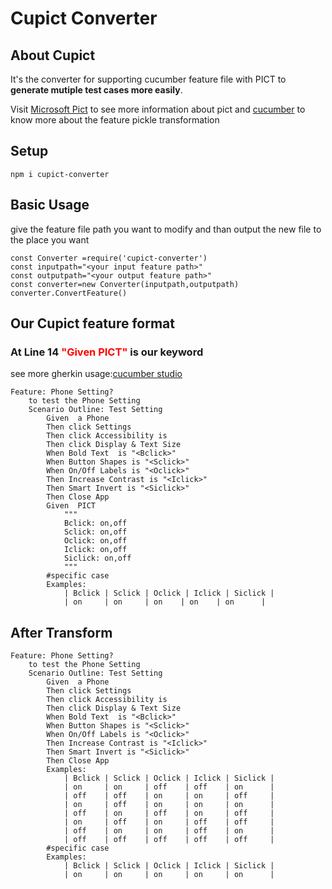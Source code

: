 # Cupict Converter
## About Cupict 
It's the  converter for supporting cucumber feature file with PICT to **generate mutiple test cases more easily**.

Visit [Microsoft Pict](https://github.com/Microsoft/pict/blob/main/doc/pict.md) to see more information about pict and [cucumber](https://github.com/cucumber/cucumber-js/blob/HEAD/CONTRIBUTING.md) to know more about the feature pickle transformation

## Setup
```
npm i cupict-converter
```

## Basic Usage
give the feature file path you want to modify and than output the new file to the place you want
```javascript=
const Converter =require('cupict-converter')
const inputpath="<your input feature path>"
const outputpath="<your output feature path>"
const converter=new Converter(inputpath,outputpath)
converter.ConvertFeature()
```

## Our Cupict feature format
### At Line 14 <font color="red"> "Given PICT" </font> is our keyword
see more gherkin usage:[cucumber studio](https://cucumber.io/docs/gherkin/reference/)
```gherkin=
Feature: Phone Setting?
    to test the Phone Setting
    Scenario Outline: Test Setting
        Given  a Phone
        Then click Settings
        Then click Accessibility is
        Then click Display & Text Size
        When Bold Text  is "<Bclick>"
        When Button Shapes is "<Sclick>"
        When On/Off Labels is "<Oclick>"
        Then Increase Contrast is "<Iclick>"
        Then Smart Invert is "<Siclick>"
        Then Close App
        Given  PICT
            """
            Bclick: on,off
            Sclick: on,off
            Oclick: on,off
            Iclick: on,off
            Siclick: on,off
            """
        #specific case
        Examples:
            | Bclick | Sclick | Oclick | Iclick | Siclick |
            | on     | on     | on    | on    | on      |
```

## After Transform
```gherkin=
Feature: Phone Setting?
    to test the Phone Setting
    Scenario Outline: Test Setting
        Given  a Phone
        Then click Settings
        Then click Accessibility is
        Then click Display & Text Size
        When Bold Text  is "<Bclick>"
        When Button Shapes is "<Sclick>"
        When On/Off Labels is "<Oclick>"
        Then Increase Contrast is "<Iclick>"
        Then Smart Invert is "<Siclick>"
        Then Close App
        Examples:
            | Bclick | Sclick | Oclick | Iclick | Siclick |
            | on     | on     | off    | off    | on      |
            | off    | off    | on     | on     | off     |
            | on     | off    | on     | on     | on      |
            | off    | on     | off    | on     | off     |
            | on     | off    | on     | off    | off     |
            | off    | on     | on     | off    | on      |
            | off    | off    | off    | off    | off     |
        #specific case
        Examples:
            | Bclick | Sclick | Oclick | Iclick | Siclick |
            | on     | on     | on     | on     | on      |
```



